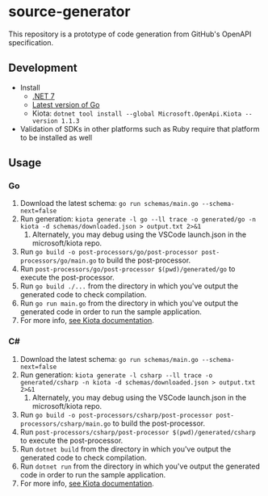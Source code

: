 # source-generator

This repository is a prototype of code generation from GitHub's OpenAPI specification.

## Development

- Install
	- [.NET 7](https://dotnet.microsoft.com/en-us/download/dotnet/7.0)
	- [Latest version of Go](https://go.dev/dl/)
	- Kiota: `dotnet tool install --global Microsoft.OpenApi.Kiota --version 1.1.3`
- Validation of SDKs in other platforms such as Ruby require that platform to be installed as well

## Usage

### Go

1. Download the latest schema: `go run schemas/main.go --schema-next=false`
1. Run generation: `kiota generate -l go --ll trace -o generated/go -n kiota -d schemas/downloaded.json > output.txt 2>&1`
	1. Alternately, you may debug using the VSCode launch.json in the microsoft/kiota repo.
1. Run `go build -o post-processors/go/post-processor post-processors/go/main.go` to build the post-processor.
1. Run `post-processors/go/post-processor $(pwd)/generated/go` to execute the post-processor.
1. Run `go build ./...` from the directory in which you've output the generated code to check compilation.
1. Run `go run main.go` from the directory in which you've output the generated code in order to run the sample application.
1. For more info, [see Kiota documentation](https://microsoft.github.io/kiota/get-started/go.html).
<!-- TODO(kfcampbell): create main.go file and run it -->

### C#

1. Download the latest schema: `go run schemas/main.go --schema-next=false`
1. Run generation: `kiota generate -l csharp --ll trace -o generated/csharp -n kiota -d schemas/downloaded.json > output.txt 2>&1`
	1. Alternately, you may debug using the VSCode launch.json in the microsoft/kiota repo.
1. Run `go build -o post-processors/csharp/post-processor post-processors/csharp/main.go` to build the post-processor.
1. Run `post-processors/csharp/post-processor $(pwd)/generated/csharp` to execute the post-processor.
1. Run `dotnet build` from the directory in which you've output the generated code to check compilation.
1. Run `dotnet run` from the directory in which you've output the generated code in order to run the sample application.
1. For more info, [see Kiota documentation](https://microsoft.github.io/kiota/get-started/dotnet.html).
